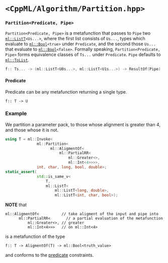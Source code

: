 # `<CppML/Algorithm/Partition.hpp>`

### `Partition<Predicate, Pipe>`

`Partition<Predicate, Pipe>` is a metafunction that passes to `Pipe` two [`ml::ListT`](../Vocabulary/List.md)`<Us...>`, where the first list consists of `Us...`, types which evaluate to [`ml::Bool`](../Vocabulary/Value.md)`<true>` under `Predicate`, and the second those `Us...` that evaluate to [`ml::Bool`](../Vocabulary/Value.md)`<false>`. Formally speaking, `Partition<Predicate, Pipe>` forms equivalence classes of `Ts...` under `Predicate`. `Pipe` defaults to [`ml::ToList`](../Functional/ToList.md).

```c++
f:: Ts... -> (ml::ListT<U0s...>, ml::ListT<U1s...>) -> ResultOf(Pipe)
```

#### Predicate

Predicate can be any metafunction returning a single type.
```
f:: T -> U
```

### Example

We partition a parameter pack, to those whose alignment is greater than 4, and those whose it is not.
```c++
using T = ml::Invoke<
              ml::Partition<
                    ml::AligmentOf<
                        ml::PartialRR<
                            ml::Greater<>,
                            ml::Int<4>>>>,
              int, char, long, bool, double>;
static_assert(
              std::is_same_v<
                  T,
                  ml::ListT<
                      ml::ListT<long, double>,
                      ml::ListT<int, char, bool>);
```
**NOTE** that
```
ml::AligmentOf<          // take aligment of the input and pipe into
      ml::PartialRR<       // a partial evaluation of the metafunction
          ml::Greater<>, // greater
          ml::Int<4>>>   // on ml::Int<4>
```
is a metafunction of the type
```
f:: T -> AligmentOf(T) -> ml::Bool<truth_value>
```
and conforms to the [predicate](#predicate) constraints.
